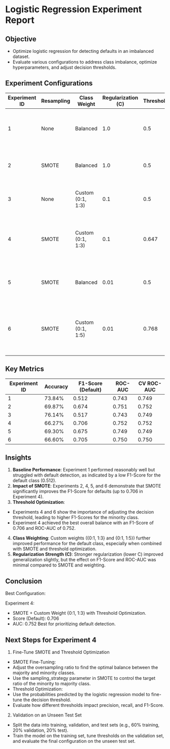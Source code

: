 # Logistic Regression Experiment Report

## Objective

- Optimize logistic regression for detecting defaults in an imbalanced dataset. 
- Evaluate various configurations to address class imbalance, optimize hyperparameters, and adjust decision thresholds.

## Experiment Configurations

|Experiment ID	|Resampling	|Class Weight	|Regularization (C)	|Threshold	|Description |
|---------------|------------|--------------|--------------------|-----------|-------------|
| 1             | None       | Balanced     | 1.0                | 0.5       | Baseline logistic regression with balanced class weight. |
| 2             | SMOTE      | Balanced     | 1.0                | 0.5       | Applied SMOTE to address class imbalance. |
| 3             | None       | Custom (0:1, 1:3) | 0.1          | 0.5       | Introduced custom weights for the default class. |
| 4             | SMOTE      | Custom (0:1, 1:3) | 0.1          | 0.647     | Combined SMOTE with custom weights and optimized the decision threshold. |
| 5             | SMOTE      | Balanced     | 0.01               | 0.5       | Applied stronger regularization with SMOTE and balanced class weight. |
| 6             | SMOTE      | Custom (0:1, 1:5) | 0.01          | 0.768     | Combined SMOTE with heavier custom weights and optimized the decision threshold. |

## Key Metrics


| Experiment ID | Accuracy | F1-Score (Default) | ROC-AUC | CV ROC-AUC |
|---------------|----------|--------------------|---------|------------|
| 1             | 73.84%   | 0.512              | 0.743   | 0.749      |
| 2             | 69.87%   | 0.674              | 0.751   | 0.752      |
| 3             | 76.14%   | 0.517              | 0.743   | 0.749      |
| 4             | 66.27%   | 0.706              | 0.752   | 0.752      |
| 5             | 69.30%   | 0.675              | 0.749   | 0.749      |
| 6             | 66.60%   | 0.705              | 0.750   | 0.750      |

## Insights

1.	**Baseline Performance**: Experiment 1 performed reasonably well but struggled with default detection, as indicated by a low F1-Score for the default class (0.512).
2. **Impact of SMOTE**: Experiments 2, 4, 5, and 6 demonstrate that SMOTE significantly improves the F1-Score for defaults (up to 0.706 in Experiment 4).
3.	**Threshold Optimization**:
   - Experiments 4 and 6 show the importance of adjusting the decision threshold, leading to higher F1-Scores for the minority class.
   - Experiment 4 achieved the best overall balance with an F1-Score of 0.706 and ROC-AUC of 0.752.
4.	**Class Weighting**: Custom weights ({0:1, 1:3} and {0:1, 1:5}) further improved performance for the default class, especially when combined with SMOTE and threshold optimization.
5.	**Regularization Strength (C)**: Stronger regularization (lower C) improved generalization slightly, but the effect on F1-Score and ROC-AUC was minimal compared to SMOTE and weighting.

## Conclusion
Best Configuration:

Experiment 4: 
- SMOTE + Custom Weight {0:1, 1:3} with Threshold Optimization.
- Score (Default): 0.706
- AUC: 0.752
Best for prioritizing default detection.

## Next Steps for Experiment 4

1. Fine-Tune SMOTE and Threshold Optimization
- SMOTE Fine-Tuning:
- Adjust the oversampling ratio to find the optimal balance between the majority and minority classes.
- Use the sampling_strategy parameter in SMOTE to control the target ratio of the minority to majority class.
- Threshold Optimization:
- Use the probabilities predicted by the logistic regression model to fine-tune the decision threshold.
- Evaluate how different thresholds impact precision, recall, and F1-Score.

2. Validation on an Unseen Test Set

- Split the data into training, validation, and test sets (e.g., 60% training, 20% validation, 20% test).
- Train the model on the training set, tune thresholds on the validation set, and evaluate the final configuration on the unseen test set.